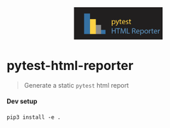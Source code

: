 
<div align="center"><img src="./PHR.png" width="200"/></div>

# pytest-html-reporter

> Generate a static `pytest` html report


#### Dev setup
```shell script
pip3 install -e .
```